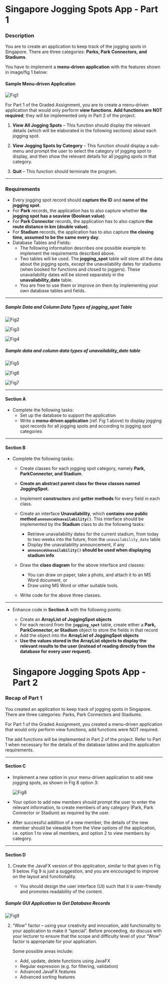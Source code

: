 # Singapore Jogging Spots App - Part 1

### Description

You are to create an application to keep track of the jogging spots in Singapore. There are three categories: **Parks, Park Connectors, and Stadiums**.

You have to implement a **menu-driven application** with the features shown in image/fig 1 below:

#### Sample Menu-driven Application

![Fig1](image/ps/fig1.png)

For Part 1 of the Graded Assignment, you are to create a menu-driven application that would only perform **view functions**. **Add functions are NOT required**; they will be implemented only in Part 2 of the project.

1. **View All Jogging Spots** – This function should display the relevant details (which will be elaborated in the following sections) about each jogging spot.

2. **View Jogging Spots by Category** – This function should display a sub-menu and prompt the user to select the category of jogging spot to display, and then show the relevant details for all jogging spots in that category.

3. **Quit** – This function should terminate the program.

---

### Requirements

- Every jogging spot record should **capture the ID** and **name of the jogging spot**.
- For **Park** records, the application has to also capture whether **the jogging spot has a seaview (Boolean value)**.
- For **Park Connector** records, the application has to also capture **the route distance in km (double value)**.
- For **Stadium** records, the application has to also capture **the closing time, assumed to be the same every day**.
- Database Tables and Fields:
  - The following information describes one possible example to implement the requirements described above.
  - Two tables will be used. The **jogging_spot** table will store all the data about the jogging spots, except the unavailability dates for stadiums (when booked for functions and closed to joggers). These unavailability dates will be stored separately in the **unavailability_date** table.
  - You are free to use them or improve on them by implementing your own database tables and fields.

---

##### Sample Data and Column Data Types of jogging_spot Table

![Fig2](image/ps/fig2.png)

![Fig3](image/ps/fig3.png)

![Fig4](image/ps/fig4.png)

##### Sample data and column data types of unavailablity_date table

![Fig5](image/ps/fig5.png)

![Fig6](image/ps/fig6.png)

![Fig7](image/ps/fig7.png)

---

#### Section A

- Complete the following tasks:
  - Set up the database to support the application
  - Write a **menu-driven application** (ref. Fig 1 above) to display jogging spot records for all jogging spots and according to jogging spot categories

---

#### Section B

- Complete the following tasks:

  - Create classes for each jogging spot category, namely **Park, ParkConnector, and Stadium**.
  - **Create an abstract parent class for these classes named JoggingSpot.**
  - Implement **constructors** and **getter methods** for every field in each class.

  - Create an interface **Unavailability**, which **contains one public method `announceUnavailability()`**. This interface should be implemented by the **Stadium** class to do the following tasks:

    - Retrieve unavailability dates for the current stadium, from today to two weeks into the future, from the `unavailability_date` table
    - Display the unavailability announcement, if any
    - **`announceUnavailability()` should be used when displaying stadium info**

  - Draw the **class diagram** for the above interface and classes:

    - You can draw on paper, take a photo, and attach it to an MS Word document, or
    - Draw using MS Word or other suitable tools.

  - Write code for the above three classes.

---

- Enhance code in **Section A** with the following points:

  - Create an **ArrayList of JoggingSpot objects**
  - For each record from the **`jogging_spot`** table, create either a **Park, ParkConnector, or Stadium** object to store the fields in that record
  - Add the object into the **ArrayList of JoggingSpot objects**
  - **Use the values stored in the ArrayList objects to display the relevant results to the user (instead of reading directly from the database for every user request).**

  # Singapore Jogging Spots App - Part 2

### Recap of Part 1

You created an application to keep track of jogging spots in Singapore. There are three categories: Parks, Park Connectors and Stadiums.

For Part 1 of the Graded Assignment, you created a menu-driven application that would only perform view functions, add functions were NOT required.

The add functions will be implemented in Part 2 of the project. Refer to Part 1 when necessary for the details of the database tables and the application requirements.

---

#### Section C

- Implement a new option in your menu-driven application to add new jogging spots, as shown in Fig 8 option 3:

  ![Fig8](image/ps/fig8.png)

- Your option to add new members should prompt the user to enter the relevant information, to create members of any category (Park, Park Connector or Stadium) as required by the user.

- After successful addition of a new member, the details of the new member should be viewable from the View options of the application, i.e. option 1 to view all members, and option 2 to view members by category.

---

#### Section D

1. Create the JavaFX version of this application, similar to that given in Fig 9 below. Fig 9 is just a suggestion, and you are encouraged to improve on the layout and functionality.

   - You should design the user interface (UI) such that it is user-friendly and promotes readability of the content.

##### Sample GUI Application to Get Database Records

![Fig9](image/ps/fig9.png)

2. “Wow” factor – using your creativity and innovation, add functionality to your application to make it “special”. Before proceeding, do discuss with your lecturer to ensure that the scope and difficulty level of your “Wow” factor is appropriate for your application.

   Some possible areas include:

   - Add, update, delete functions using JavaFX
   - Regular expression (e.g. for filtering, validation)
   - Advanced JavaFX features
   - Advanced sorting features

